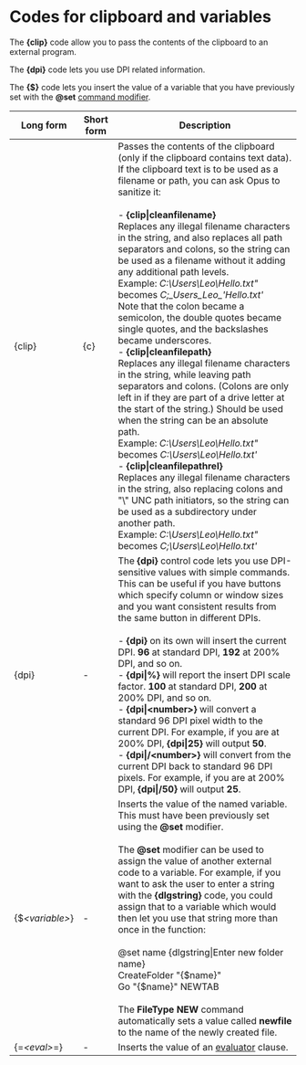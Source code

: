 # Codes for clipboard and variables

The **{clip}** code allow you to pass the contents of the clipboard to an external program.

The **{dpi}** code lets you use DPI related information.

The **{\$}** code lets you insert the value of a variable that you have previously set with the **@set** [command modifier](/Manual/customize/creating_your_own_buttons/command_modifiers.md).

| Long form | Short form | Description |
| --- | --- | --- |
| {clip} | {c} | Passes the contents of the clipboard (only if the clipboard contains text data).  <br />If the clipboard text is to be used as a filename or path, you can ask Opus to sanitize it:<br /><br />- **{clip\\|cleanfilename}**  <br />  Replaces any illegal filename characters in the string, and also replaces all path separators and colons, so the string can be used as a filename without it adding any additional path levels.  <br />  Example: *C:\Users\Leo\\Hello.txt"* becomes *C;\_Users_Leo\_'Hello.txt'*  <br />  Note that the colon became a semicolon, the double quotes became single quotes, and the backslashes became underscores.<br />- **{clip\\|cleanfilepath}**  <br />  Replaces any illegal filename characters in the string, while leaving path separators and colons. (Colons are only left in if they are part of a drive letter at the start of the string.) Should be used when the string can be an absolute path.  <br />  Example: *C:\Users\Leo\\Hello.txt"* becomes *C:\Users\Leo\\Hello.txt'*<br />- **{clip\\|cleanfilepathrel}**  <br />  Replaces any illegal filename characters in the string, also replacing colons and "\\" UNC path initiators, so the string can be used as a subdirectory under another path.  <br />  Example: *C:\Users\Leo\\Hello.txt"* becomes *C;\Users\Leo\\Hello.txt'* |
| {dpi} | - | The **{dpi}** control code lets you use DPI-sensitive values with simple commands. This can be useful if you have buttons which specify column or window sizes and you want consistent results from the same button in different DPIs.<br /><br />- **{dpi}** on its own will insert the current DPI. **96** at standard DPI, **192** at 200% DPI, and so on.<br />- **{dpi\\|%}** will report the insert DPI scale factor. **100** at standard DPI, **200** at 200% DPI, and so on.<br />- **{dpi\\|\<number\>}** will convert a standard 96 DPI pixel width to the current DPI. For example, if you are at 200% DPI, **{dpi\\|25}** will output **50**.<br />- **{dpi\\|/\<number\>}** will convert from the current DPI back to standard 96 DPI pixels. For example, if you are at 200% DPI, **{dpi\\|/50}** will output **25**. |
| {\$*\<variable\>*} | - | Inserts the value of the named variable. This must have been previously set using the **@set** modifier.<br /><br />The **@set** modifier can be used to assign the value of another external code to a variable. For example, if you want to ask the user to enter a string with the **{dlgstring}** code, you could assign that to a variable which would then let you use that string more than once in the function:<br /><br />    @set name {dlgstring\|Enter new folder name}<br />    CreateFolder "{$name}"<br />    Go "{$name}" NEWTAB<br /><br />The **FileType NEW** command automatically sets a value called **newfile** to the name of the newly created file. |
| {=*\<eval\>*=} | - | Inserts the value of an [evaluator](/Manual/evaluator/README.md) clause. |

